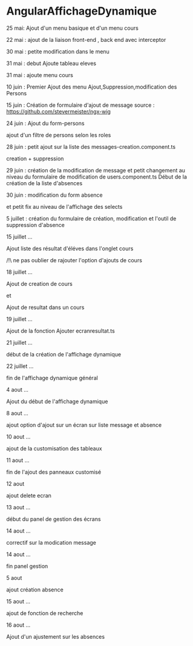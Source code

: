 # AngularAffichageDynamique




25 mai: Ajout d'un menu basique et d'un menu cours

22 mai : ajout de la liaison front-end , back end avec interceptor

30 mai : petite modification dans le menu

31 mai : debut Ajoute tableau eleves

31 mai : ajoute menu cours

10 juin :  Premier Ajout des menu Ajout,Suppression,modification des Persons

15 juin : Création de formulaire d'ajout de message
source : https://github.com/stevermeister/ngx-wig

24 juin : Ajout du form-persons

ajout d'un filtre de persons selon les roles

28 juin : petit ajout sur la liste des messages-creation.component.ts

creation + suppression

29 juin : création de la modification de message et petit changement au niveau du formulaire de modification de users.component.ts
Début de la création de la liste d'absences

30 juin : modification du form absence

et petit fix au niveau de l'affichage des selects

5 juillet : création du formulaire de création, modification et l'outil de suppression d'absence

15 juillet …

Ajout liste des résultat d'éléves dans l'onglet cours

/!\ ne pas oublier de rajouter l'option d'ajouts de cours

18 juillet …

Ajout de creation de cours

et

Ajout de resultat dans un cours

19 juillet …

Ajout de la fonction Ajouter ecranresultat.ts

21 juillet …

début de la création de l'affichage dynamique

22 juillet …

fin de l'affichage dynamique général

4 aout …

Ajout du début de l'affichage dynamique

8 aout …

ajout option d'ajout sur un écran sur liste message et absence

10 aout …

ajout de la customisation des tableaux

11 aout …

fin de l'ajout des panneaux customisé

12 aout

ajout delete ecran

13 aout …

début du panel de gestion des écrans

14 aout …

correctif sur la modication message

 
14 aout …

fin panel gestion

5 aout 

ajout création absence


15 aout …

ajout de fonction de recherche

16 aout …

Ajout d'un ajustement sur les absences
